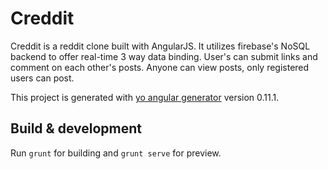 # Creddit

Creddit is a reddit clone built with AngularJS. It utilizes firebase's NoSQL backend to offer real-time 3 way data binding. User's can submit links and comment on each other's posts. Anyone can view posts, only registered users can post.

This project is generated with [yo angular generator](https://github.com/yeoman/generator-angular)
version 0.11.1.

## Build & development

Run `grunt` for building and `grunt serve` for preview.
